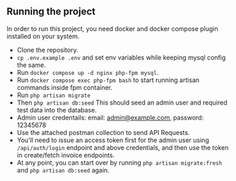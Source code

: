 ## Running the project

In order to run this project, you need docker and docker compose plugin installed on your system.

- Clone the repository.
- `cp .env.example .env` and set env variables while keeping mysql config the same.
- Run `docker compose up -d nginx php-fpm mysql`.
- Run `docker compose exec php-fpm bash` to start running artisan commands inside fpm container.
- Run `php artisan migrate`
- Then `php artisan db:seed` This should seed an admin user and required test data into the database.
- Admin user credentails: email: admin@example.com, password: 12345678
- Use the attached postman collection to send API Requests.
- You'll need to issue an access token first for the admin user using `/api/auth/login` endpoint and above credentials, and then use the token in create/fetch invoice endpoints.
- At any point, you can start over by running `php artisan migrate:fresh` and `php artisan db:seed` again.